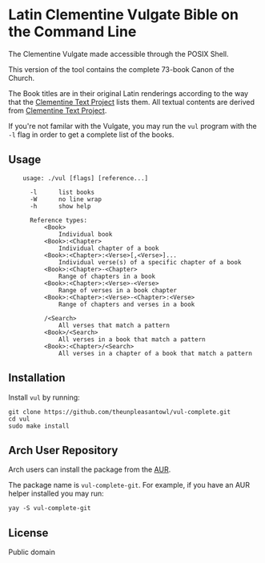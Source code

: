 # Latin Clementine Vulgate Bible on the Command Line

The Clementine Vulgate made accessible through the POSIX Shell.

This version of the tool contains the complete 73-book Canon of the Church.

The Book titles are in their original Latin renderings according to the way that the [Clementine Text Project](https://bitbucket.org/clementinetextproject/) lists them. All textual contents are derived from [Clementine Text Project](https://bitbucket.org/clementinetextproject/).

If you're not familar with the Vulgate, you may run the `vul` program with the `-l` flag in order to get a complete list of the books.



## Usage

```
    usage: ./vul [flags] [reference...]

      -l      list books
      -W      no line wrap
      -h      show help

      Reference types:
          <Book>
              Individual book
          <Book>:<Chapter>
              Individual chapter of a book
          <Book>:<Chapter>:<Verse>[,<Verse>]...
              Individual verse(s) of a specific chapter of a book
          <Book>:<Chapter>-<Chapter>
              Range of chapters in a book
          <Book>:<Chapter>:<Verse>-<Verse>
              Range of verses in a book chapter
          <Book>:<Chapter>:<Verse>-<Chapter>:<Verse>
              Range of chapters and verses in a book

          /<Search>
              All verses that match a pattern
          <Book>/<Search>
              All verses in a book that match a pattern
          <Book>:<Chapter>/<Search>
              All verses in a chapter of a book that match a pattern

```

## Installation

Install `vul` by running:

```
git clone https://github.com/theunpleasantowl/vul-complete.git
cd vul
sudo make install
```

## Arch User Repository

Arch users can install the package from the [AUR](https://aur.archlinux.org/packages/vul-complete-git/).

The package name is `vul-complete-git`. For example, if you have an AUR helper installed you may run:

```
yay -S vul-complete-git
```


## License

Public domain
